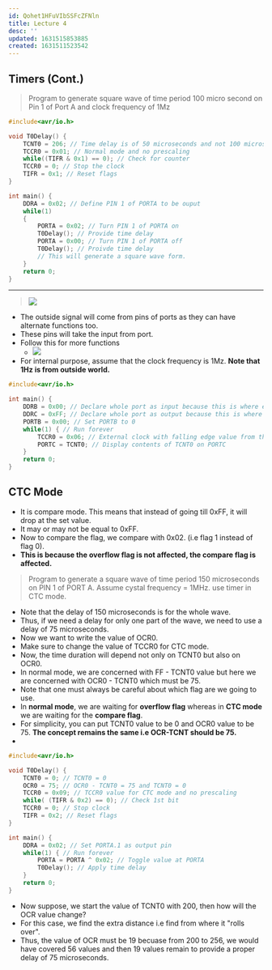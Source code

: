 ```yaml
---
id: Qohet1HFuVIbSSFcZFNln
title: Lecture 4
desc: ''
updated: 1631515853885
created: 1631511523542
---
```



## Timers (Cont.)

> Program to generate square wave of time period 100 micro second on Pin 1 of Port A and clock frequency of 1Mz

```c
#include<avr/io.h>

void T0Delay() {
    TCNT0 = 206; // Time delay is of 50 microseconds and not 100 microseconds.
    TCCR0 = 0x01; // Normal mode and no prescaling
    while((TIFR & 0x1) == 0); // Check for counter
    TCCR0 = 0; // Stop the clock
    TIFR = 0x1; // Reset flags
}

int main() {
    DDRA = 0x02; // Define PIN 1 of PORTA to be ouput
    while(1)
    {
        PORTA = 0x02; // Turn PIN 1 of PORTA on
        T0Delay(); // Provide time delay
        PORTA = 0x00; // Turn PIN 1 of PORTA off
        T0Delay(); // Proivde time delay
        // This will generate a square wave form.
    }
    return 0;
}
```

* * *

> ![](/assets/images/2021-09-13-11-42-59.png)

- The outside signal will come from pins of ports as they can have alternate functions too.
- These pins will take the input from port.
- Follow this for more functions
  - ![](/assets/images/2021-09-13-11-44-23.png)
- For internal purpose, assume that the clock frequency is 1Mz. **Note that 1Hz is from outside world.**

```c
#include<avr/io.h>

int main() {
    DDRB = 0x00; // Declare whole port as input because this is where external signal will arrive.
    DDRC = 0xFF; // Declare whole port as output because this is where we will be displaying the count of TCNT.
    PORTB = 0x00; // Set PORTB to 0
    while(1) { // Run forever
        TCCR0 = 0x06; // External clock with falling edge value from the table
        PORTC = TCNT0; // Display contents of TCNT0 on PORTC
    }
    return 0;
}
```

## CTC Mode

- It is compare mode. This means that instead of going till 0xFF, it will drop at the set value.
- It may or may not be equal to 0xFF.
- Now to compare the flag, we compare with 0x02. (i.e flag 1 instead of flag 0).
- **This is because the overflow flag is not affected, the compare flag is affected.**

> Program to generate a square wave of time period 150 microseconds on PIN 1 of PORT A. Assume cystal frequency = 1MHz. use timer in CTC mode.

- Note that the delay of 150 microseconds is for the whole wave.
- Thus, if we need a delay for only one part of the wave, we need to use a delay of 75 microseconds.
- Now we want to write the value of OCR0.
- Make sure to change the value of TCCR0 for CTC mode.
- Now, the time duration will depend not only on TCNT0 but also on OCR0.
- In normal mode, we are concerned with FF - TCNT0 value but here we are concerned with OCR0 - TCNT0 which must be 75.
- Note that one must always be careful about which flag are we going to use.
- In **normal mode**, we are waiting for **overflow flag** whereas in **CTC mode** we are waiting for the **compare flag**.
- For simplicity, you can put TCNT0 value to be 0 and OCR0 value to be 75. **The concept remains the same i.e OCR-TCNT should be 75.**
-

```c
#include<avr/io.h>

void T0Delay() {
    TCNT0 = 0; // TCNT0 = 0
    OCR0 = 75; // OCR0 - TCNT0 = 75 and TCNT0 = 0
    TCCR0 = 0x09; // TCCR0 value for CTC mode and no prescaling
    while( (TIFR & 0x2) == 0); // Check 1st bit
    TCCR0 = 0; // Stop clock
    TIFR = 0x2; // Reset flags
}

int main() {
    DDRA = 0x02; // Set PORTA.1 as output pin
    while(1) { // Run forever
        PORTA = PORTA ^ 0x02; // Toggle value at PORTA
        T0Delay(); // Apply time delay
    }
    return 0;
}
```

- Now suppose, we start the value of TCNT0 with 200, then how will the OCR value change?
- For this case, we find the extra distance i.e find from where it "rolls over".
- Thus, the value of OCR must be 19 becuase from 200 to 256, we would have covered 56 values and then 19 values remain to provide a proper delay of 75 microseconds.

